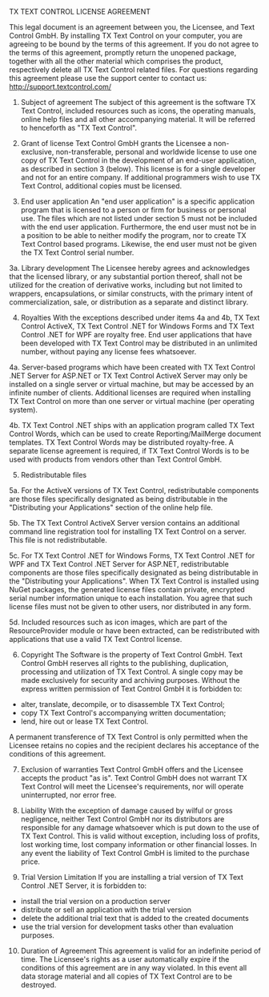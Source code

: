 TX TEXT CONTROL LICENSE AGREEMENT

This legal document is an agreement between you, the Licensee, and Text Control GmbH. By installing TX Text Control on your computer, you are agreeing to be bound by the terms of this agreement. If you do not agree to the terms of this agreement, promptly return the unopened package, together with all the other material which comprises the product, respectively delete all TX Text Control related files. For questions regarding this agreement please use the support center to contact us: http://support.textcontrol.com/ 

1. Subject of agreement
The subject of this agreement is the software TX Text Control, included resources such as icons, the operating manuals, online help files and all other accompanying material. It will be referred to henceforth as "TX Text Control".

2. Grant of license
Text Control GmbH grants the Licensee a non-exclusive, non-transferable, personal and worldwide license to use one copy of TX Text Control in the development of an end-user application, as described in section 3 (below). This license is for a single developer and not for an entire company. If additional programmers wish to use TX Text Control, additional copies must be licensed.

3. End user application
An "end user application" is a specific application program that is licensed to a person or firm for business or personal use. The files which are not listed under section 5 must not be included with the end user application. Furthermore, the end user must not be in a position to be able to neither modify the program, nor to create TX Text Control based programs. Likewise, the end user must not be given the TX Text Control serial number.

3a. Library development
The Licensee hereby agrees and acknowledges that the licensed library, or any substantial portion thereof, shall not be utilized for the creation of derivative works, including but not limited to wrappers, encapsulations, or similar constructs, with the primary intent of commercialization, sale, or distribution as a separate and distinct library.

4. Royalties
With the exceptions described under items 4a and 4b, TX Text Control ActiveX, TX Text Control .NET for Windows Forms and TX Text Control .NET for WPF are royalty free. End user applications that have been developed with TX Text Control may be distributed in an unlimited number, without paying any license fees whatsoever.

4a. Server-based programs which have been created with TX Text Control .NET Server for ASP.NET or TX Text Control ActiveX Server may only be installed on a single server or virtual machine, but may be accessed by an infinite number of clients. Additional licenses are required when installing TX Text Control on more than one server or virtual machine (per operating system).

4b. TX Text Control .NET ships with an application program called TX Text Control Words, which can be used to create Reporting/MailMerge document templates. TX Text Control Words may be distributed royalty-free. A separate license agreement is required, if TX Text Control Words is to be used with products from vendors other than Text Control GmbH.

5. Redistributable files

5a. For the ActiveX versions of TX Text Control, redistributable components are those files specifically designated as being distributable in the "Distributing your Applications" section of the online help file.  

5b. The TX Text Control ActiveX Server version contains an additional command line registration tool for installing TX Text Control on a server. This file is not redistributable.

5c. For TX Text Control .NET for Windows Forms, TX Text Control .NET for WPF and TX Text Control .NET Server for ASP.NET, redistributable components are those files specifically designated as being distributable in the "Distributing your Applications". When TX Text Control is installed using NuGet packages, the generated license files contain private, encrypted serial number information unique to each installation. You agree that such license files must not be given to other users, nor distributed in any form.

5d. Included resources such as icon images, which are part of the ResourceProvider module or have been extracted, can be redistributed with applications that use a valid TX Text Control license.

6. Copyright
The Software is the property of Text Control GmbH. Text Control GmbH reserves all rights to the publishing, duplication, processing and utilization of TX Text Control. A single copy may be made exclusively for security and archiving purposes. Without the express written permission of Text Control GmbH it is forbidden to:

- alter, translate, decompile, or to disassemble TX Text Control;
- copy TX Text Control's accompanying written documentation;
- lend, hire out or lease TX Text Control.

A permanent transference of TX Text Control is only permitted when the Licensee retains no copies and the recipient declares his acceptance of the conditions of this agreement.

7. Exclusion of warranties
Text Control GmbH offers and the Licensee accepts the product "as is". Text Control GmbH does not warrant TX Text Control will meet the Licensee's requirements, nor will operate uninterrupted, nor error free.

8. Liability
With the exception of damage caused by wilful or gross negligence, neither Text Control GmbH nor its distributors are responsible for any damage whatsoever which is put down to the use of TX Text Control. This is valid without exception, including loss of profits, lost working time, lost company information or other financial losses. In any event the liability of Text Control GmbH is limited to the purchase price.

9. Trial Version Limitation 
If you are installing a trial version of TX Text Control .NET Server, it is forbidden to:

- install the trial version on a production server
- distribute or sell an application with the trial version
- delete the additional trial text that is added to the created documents
- use the trial version for development tasks other than evaluation purposes.

10. Duration of Agreement
This agreement is valid for an indefinite period of time. The Licensee's rights as a user automatically expire if the conditions of this agreement are in any way violated. In this event all data storage material and all copies of TX Text Control are to be destroyed.

